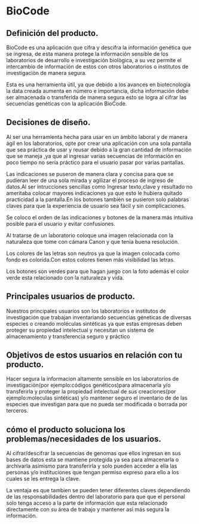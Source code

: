 
# BioCode

## Definición del producto.

BioCode es una aplicación que cifra y descifra la información genética que se ingresa, de esta manera protege la información sensible de los laboratorios de desarrollo e investigación biològica,  a su vez permite el intercambio de información de estos con otros laboratorios o institutos de investigaciòn de manera segura.

Esta es una herramienta útil,  ya que debido a los avances en biotecnología la data creada aumenta en número e importancia, dicha información debe ser almacenada o transferida de manera segura esto se logra al cifrar las secuencias genéticas con la aplicación BioCode.

## Decisiones de diseño.

Al ser una herramienta hecha para usar en un ámbito laboral y de manera ágil en los laboratorios, opte por crear una aplicación con una sola pantalla que sea práctica de usar y reusar debido a la gran cantidad de información que se maneja ,ya que al ingresar varias secuencias de información en poco tiempo no sería práctico para el usuario pasar por varias pantallas.

Las indicaciones se puseron de manera clara y concisa para que se pudieran leer de una sola  mirada  y agilizar el proceso de ingreso de datos.Al ser intrucciones sencillas como Ingresar texto,clave y resultado no ameritaba colocar mayores indicaciones ya que esto le hubiera quitado practicidad a la pantalla.En los botones tambièn se pusieron solo palabras claves para que la experiencia de usuario sea fácil y sin complicaciones.

Se coloco el orden de las indicaciones y botones de la manera más intuitiva posible para el usuario y evitar confusiones.

Al tratarse de un laboratorio coloque  una imagen relacionada con la naturaleza que tome con cámara Canon y que tenia buena resolución.

Los colores de las letras son neutros ya que la imagen colocada como fondo es colorida.Con estos colores tienen más visibilidad las letras.

Los botones son verdes para que hagan juego con la foto además el color verde esta   relacionado con la naturaleza y vida.

## Principales usuarios de producto.

Nuestros principales usuarios son los laboratorios e institutos de investigación que trabajan inventariando secuencias géneticas de diversas especies o creando moléculas sìntéticas ya que estas empresas deben proteger su propiedad intelectual y necesitan un sistema de almacenamiento y transferencia seguro y práctico

## Objetivos de estos usuarios en relación con tu producto.
Hacer segura la informacion altamente sensible en los laboratorios de investigaciòn(por ejemplo:códigos genéticos)para almacenarla y/o transferirla y proteger la propiedad intelectual de sus creaciones(por ejemplo:moleculas sintéticas) y/o mantener seguro el inventario de de las especies que investigan para que no pueda ser modificada o borrada por terceros.

## cómo el producto soluciona los problemas/necesidades de los usuarios.
Al cifrar/descifrar la secuencias de genomas que ellos ingresan en sus bases de datos esta se mantiene protegida ya sea para almacenarla o archivarla asimismo para transferirla y solo pueden acceder a ella las personas y/o instituciones que tengan permiso expreso para ello a los cuales  se les entrega la clave.

La ventaja es que tambien se pueden tener diferentes claves  dependiendo de las responsabilidades dentro del laboratorio para que que el personal solo tenga acceso a la parte de información que esta relacionado directamente con su área de trabajo y mantener asì más segura la información.
